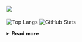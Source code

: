 ![](https://komarev.com/ghpvc/?username=chck&color=blueviolet)

<p align="left"> 
  <img alt="Top Langs" align="center" height="150" src="https://github-readme-stats-nine-umber-51.vercel.app/api/top-langs/?username=chck&layout=compact&count_private=true&show_icons=true&show_icons=true&theme=buefy" />
  <img alt="GitHub Stats" align="center" height="150" src="https://github-readme-stats-nine-umber-51.vercel.app/api?username=chck&count_private=true&show_icons=true&show_icons=true&theme=buefy" />
</p>

<details>
  <summary><b>Read more</b></summary>
  <br>

  <!--START_SECTION:waka-->
**🐱 My GitHub Data** 

> 📦 74.8 kB Used in GitHub's Storage 
 > 
> 🏆 844 Contributions in the Year 2023
 > 
> 💼 Opted to Hire
 > 
> 📜 134 Public Repositories 
 > 
> 🔑 19 Private Repositories 
 > 
**I'm a Night 🦉** 

```text
🌞 Morning                1303 commits        ████░░░░░░░░░░░░░░░░░░░░░   15.84 % 
🌆 Daytime                2141 commits        ███████░░░░░░░░░░░░░░░░░░   26.03 % 
🌃 Evening                2253 commits        ███████░░░░░░░░░░░░░░░░░░   27.40 % 
🌙 Night                  2527 commits        ████████░░░░░░░░░░░░░░░░░   30.73 % 
```
📅 **I'm Most Productive on Monday** 

```text
Monday                   1806 commits        █████░░░░░░░░░░░░░░░░░░░░   21.96 % 
Tuesday                  1681 commits        █████░░░░░░░░░░░░░░░░░░░░   20.44 % 
Wednesday                1182 commits        ████░░░░░░░░░░░░░░░░░░░░░   14.37 % 
Thursday                 1525 commits        █████░░░░░░░░░░░░░░░░░░░░   18.54 % 
Friday                   830 commits         ███░░░░░░░░░░░░░░░░░░░░░░   10.09 % 
Saturday                 407 commits         █░░░░░░░░░░░░░░░░░░░░░░░░   04.95 % 
Sunday                   793 commits         ██░░░░░░░░░░░░░░░░░░░░░░░   09.64 % 
```


📊 **This Week I Spent My Time On** 

```text
💬 Programming Languages: 
Other                    22 hrs 1 min        ███████████████████████░░   92.71 % 
Markdown                 24 mins             ░░░░░░░░░░░░░░░░░░░░░░░░░   01.69 % 
Bash                     16 mins             ░░░░░░░░░░░░░░░░░░░░░░░░░   01.16 % 
TypeScript               15 mins             ░░░░░░░░░░░░░░░░░░░░░░░░░   01.10 % 
YAML                     15 mins             ░░░░░░░░░░░░░░░░░░░░░░░░░   01.07 % 

🔥 Editors: 
Chrome                   22 hrs 1 min        ███████████████████████░░   92.69 % 
WebStorm                 1 hr 16 mins        █░░░░░░░░░░░░░░░░░░░░░░░░   05.37 % 
Neovim                   27 mins             ░░░░░░░░░░░░░░░░░░░░░░░░░   01.94 % 
```

**I Mostly Code in Python** 

```text
Python                   42 repos            ████████░░░░░░░░░░░░░░░░░   33.07 % 
Jupyter Notebook         21 repos            ████░░░░░░░░░░░░░░░░░░░░░   16.54 % 
Rust                     7 repos             █░░░░░░░░░░░░░░░░░░░░░░░░   05.51 % 
Shell                    3 repos             █░░░░░░░░░░░░░░░░░░░░░░░░   02.36 % 
Astro                    1 repo              ░░░░░░░░░░░░░░░░░░░░░░░░░   00.79 % 
```



**Timeline**

![Lines of Code chart](https://raw.githubusercontent.com/chck/chck/main/assets/bar_graph.png)


 Last Updated on 2023-11-16 01:28 UTC
<!--END_SECTION:waka-->
</details>

